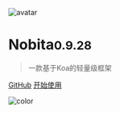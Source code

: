 
![avatar](http://www.iamtang.com/images/nobita_logo.png)

# Nobita<small>0.9.28</small>

> 一款基于Koa的轻量级框架

[GitHub](https://github.com/nobitajs/nobita)
[开始使用](#Nobita是什么)

![color](#f2f2f2)